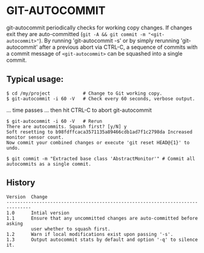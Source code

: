 # GIT-AUTOCOMMIT

git-autocommit periodically checks for working copy changes. If changes exit they are auto-committed (`git -A && git commit -m "<git-autocommit>"`).
By running 'git-autocommit -s' or by simply rerunning 'git-autocommit' after a previous abort via CTRL-C, a sequence of commits with a commit message of `<git-autocommit>` can be squashed into a single commit.

## Typical usage:

```
$ cd /my/project            # Change to Git working copy.
$ git-autocommit -i 60 -V   # Check every 60 seconds, verbose output.
```
... time passes ... then hit CTRL-C to abort git-autocommit
```
$ git-autocommit -i 60 -V   # Rerun
There are autocommits. Squash first? [y/N] y
Soft resetting to b98fdffcaca3571135a89466cdb1ad7f1c2798da Increased monitor sensor count.
Now commit your combined changes or execute 'git reset HEAD@{1}' to undo.

$ git commit -m "Extracted base class 'AbstractMonitor'" # Commit all autocommits as a single commit.
```

## History
```
Version  Change
-------------------------------------------------------------------------------
1.0      Intial version
1.1      Ensure that any uncommitted changes are auto-committed before asking
         user whether to squash first.
1.2      Warn if local modifications exist upon passing '-s'.
1.3      Output autocommit stats by default and option '-q' to silence it.
```

